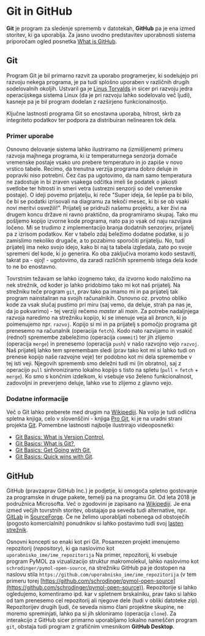 # Git in GitHub

**Git** je program za sledenje sprememb v datotekah, **GitHub** pa je ena izmed storitev, ki ga uporablja. Za jasno uvodno predstavitev uporabnosti sistema priporočam ogled posnetka [What is GitHub](https://www.youtube.com/watch?v=w3jLJU7DT5E).

## Git
Program Git je bil primarno razvit za uporabo programerjev, ki sodelujejo pri razvoju nekega programa, je pa tudi splošno uporaben v različnih drugih sodelovalnih okoljih. Ustvaril ga je [Linus Torvalds](https://en.wikipedia.org/wiki/Linus_Torvalds) in sicer pri razvoju jedra operacijskega sistema Linux (da je pri razvoju lahko sodelovalo več ljudi), kasneje pa je bil program dodelan z razširjeno funkcionalnostjo.  

Ključne lastnosti programa Git so enostavna uporaba, hitrost, skrb za integriteto podatkov ter podpora za distribuiran nelinearen tok dela.

### Primer uporabe
Osnovno delovanje sistema lahko ilustriramo na (izmišljenem) primeru razvoja majhnega programa, ki iz temperaturnega senzorja domače vremenske postaje vsako uro prebere temperaturo in jo zapiše v novo vrstico tabele. Recimo, da trenutna verzija programa dobro deluje in popravki niso potrebni. Čez čas pa ugotovimo, da nam samo temperatura ne zadostuje in bi zraven vsakega odčitka imeli še podatek o jakosti svetlobe ter hitrosti in smeri vetra (ustrezni senzorji so del vremenske postaje). O ideji povemo prijatelju, ki reče "Super ideja, še lepše pa bi bilo, če bi se podatki izrisovali na diagramu za tekoči mesec, ki bi se ob vsaki novi meritvi osvežili!". Prijatelj se pridruži našemu projektu, a ker živi na drugem koncu države ni ravno praktično, da programiramo skupaj. Tako mu pošljemo kopijo izvorne kode programa, nato pa jo vsak od naju razvijava ločeno. Mi se trudimo z implementacijo branja dodatnih senzorjev, prijatelj pa z izrisom podatkov. Ker v tabelo zdaj beležimo dodatne podatke, si jo zamislimo nekoliko drugače, a to pozabimo sporočiti prijatelju. No, tudi prijatelj ima neko svojo idejo, kako bi naj ta tabela izgledala, zato po svoje spremeni del kode, ki jo generira. Ko oba zaključiva moramo kodo sestaviti, takrat pa - ojoj! - ugotovimo, da zaradi različnih sprememb istega dela kode to ne bo enostavno.

Tovrstnim težavam se lahko izognemo tako, da izvorno kodo naložimo na nek strežnik, od koder jo lahko pridobimo tako mi kot naš prijatelj. Na strežniku teče program `git`, prav tako pa imamo mi in pa prijatelj tak program nainstaliran na svojih računalnikih. Osnovno oz. prvotno obliko kode za vsak slučaj pustimo pri miru (saj vemo, da deluje, strah pa nas je, da jo pokvarimo) - tej verziji rečemo *master* ali *main*.  Za potrebe nadaljnjega razvoja naredimo na strežniku kopijo, ki se imenuje veja ali *branch*, ki jo poimenujemo npr. `razvoj`. Kopijo si mi in pa prijatelj s pomočjo programa git prenesemo na računalnik (operacija `fetch`). Kodo nato razvijamo in vsakič (redno!) spremembe zabeležimo (operacija `commmit`) ter jih zlijemo (operacija `merge`) in prenesemo (operacija `push`) v našo razvojno vejo `razvoj`. Naš prijatelj lahko tem spremembam sledi (prav tako kot mi si lahko tudi on prenese kopijo naše razvojne veje) ter podobno kot mi dela spremembe v tej isti veji. Njegovih sprememb smo deležni tudi mi (in obratno), saj z operacijo `pull` sinhroniziramo lokalno kopijo s tisto na spletu (`pull` = `fetch` + `merge`). Ko smo s končnim izdelkom, ki vsebuje vso želeno funkcionalnost, zadovoljni in preverjeno deluje, lahko vse to zlijemo z glavno vejo.

### Dodatne informacije
Več o Git lahko preberete med drugim na [Wikipediji](https://en.wikipedia.org/wiki/Git). Na voljo je tudi odlična spletna knjiga, celo v slovenščini - knjiga [Pro Git](https://git-scm.com/book/sl/v2), ki je na uradni strani projekta [Git](https://git-scm.com/). Pomembne lastnosti najbolje ilustrirajo videoposnetki:
* [Git Basics: What is Version Control](https://git-scm.com/video/what-is-version-control),
* [Git Basics: What is Git?](https://git-scm.com/video/what-is-git),
* [Git Basics: Get Going with Git](https://git-scm.com/video/get-going),
* [Git Basics: Quick wins with Git](https://git-scm.com/video/quick-wins).

## GitHub
GitHub (pravzaprav GitHub Inc.) je podjetje, ki omogoča spletno gostovanje za programske in druge pakete, temelji pa na programu Git. Od leta 2018 je podružnica Microsofta. Več o zgodovini je zapisano na [Wikipediji](https://en.wikipedia.org/wiki/GitHub). Je ena izmed večjih tovrstnih storitev, obstajajo pa seveda tudi alternative, npr. [GitLab](https://gitlab.com/) in [SourceForge](https://sourceforge.net/). Če ne želimo uporabljati nobenega od obstoječih (pogosto komercialnih) ponudnikov si lahko postavimo tudi svoj [lasten strežnik](https://git-scm.com/book/sl/v2/Git-na-stre%C5%BEniku-Protokoli).

Osnovni koncepti so enaki kot pri Git. Posamezen projekt imenujemo repozitorij (*repository*), ki ga naslovimo kot `uporabnisko_ime/ime_repozitorija` Na primer, repozitorij, ki vsebuje program PyMOL za vizualizacijo struktur makromolekul, lahko naslovimo kot `schrodinger/pymol-open-source`, na strežniku GitHub pa je dostopen na naslovu stila `https://github.com/uporabnisko_ime/ime_repozitorija` (v tem primeru torej [https://github.com/schrodinger/pymol-open-source](https://github.com/schrodinger/pymol-open-source)). Repozitorije si lahko ogledujemo, komentiramo ipd. kar v spletnem brskalniku, prav tako si lahko od tam prenesemo cel repozitorij ali njegove dele (tudi v obliki datoteke zip). Repozitorijev drugih ljudi, če seveda nismo člani projektne skupine, ne moremo spreminjati, lahko pa si jih skloniramo (operacija `clone`). Za interakcijo z GitHub sicer primarno uporabljamo lokalno nameščen program `git`, obstaja tudi program z grafičnim vmesnikom **GitHub Desktop**.
